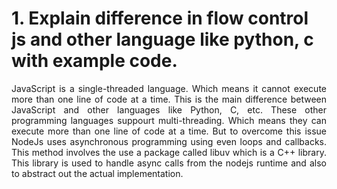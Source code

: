 # 1. Explain difference in flow control js and other language like python, c with example code.

<div align="justify"> 
JavaScript is a single-threaded language. Which means it cannot execute more than one line of code at a time. This is the main difference between JavaScript and other languages like Python, C, etc. These other programming languages suppourt multi-threading. Which means they can execute more than one line of code at a time. But to overcome this issue NodeJs uses asynchronous programming using even loops and callbacks. This method involves the use a package called libuv which is a C++ library. This library is used to handle async calls from the nodejs runtime and also to abstract out the actual implementation.

</div> 